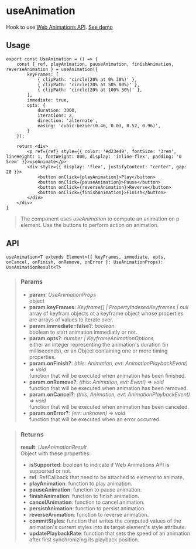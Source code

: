 # useAnimation
Hook to use [Web Animations API](https://developer.mozilla.org/en-US/docs/Web/API/Web_Animations_API). [See demo](https://ndriadev.github.io/react-tools/#/hooks/api-dom/useAnimation)

## Usage

```tsx
export const UseAnimation = () => {
	const { ref, playAnimation, pauseAnimation, finishAnimation, reverseAnimation } = useAnimation({
		keyFrames: [
			{ clipPath: 'circle(20% at 0% 30%)' },
			{ clipPath: 'circle(20% at 50% 80%)' },
			{ clipPath: 'circle(20% at 100% 30%)' },
		],
		immediate: true,
		opts: {
			duration: 3000,
			iterations: 2,
			direction: 'alternate',
			easing: 'cubic-bezier(0.46, 0.03, 0.52, 0.96)',
		}
	});

	return <div>
		<p ref={ref} style={{ color: '#d23e49', fontSize: '3rem', lineHeight: 1, fontWeight: 800, display: 'inline-flex', padding: '0 5rem' }}>useAnimate</p>
		<div style={{ display: 'flex', justifyContent: "center", gap: 20 }}>
			<button onClick={playAnimation}>Play</button>
			<button onClick={pauseAnimation}>Pause</button>
			<button onClick={reverseAnimation}>Reverse</button>
			<button onClick={finishAnimation}>Finish</button>
		</div>
	</div>
}
```

> The component uses _useAnimation_ to compute an animation on p element. Use the buttons to perform action on animation.


## API

```tsx
useAnimation<T extends Element>({ keyFrames, immediate, opts, onCancel, onFinish, onRemove, onError }: UseAnimationProps): UseAnimationResult<T>
```

> ### Params
>
> - __param__: _UseAnimationProps_  
object
> - __param.keyFrames__: _Keyframe[] | PropertyIndexedKeyframes | null_  
array of keyfram objects ot a keyframe object whose properties are arrays of values to iterate over.
> - __param.immediate=false?__: _boolean_  
boolean to start animation immediatly or not.
> - __param.opts?__: _number | KeyframeAnimationOptions_  
either an integer representing the animation's duration (in milliseconds), or an Object containing one or more timing properties.
> - __param.onFinish?__: _(this: Animation, evt: AnimationPlaybackEvent) => void_  
function that will be executed when animation has been finished.
> - __param.onRemove?__: _(this: Animation, evt: Event) => void_  
function that will be executed when animation has been removed.
> - __param.onCancel?__: _(this: Animation, evt: AnimationPlaybackEvent) => void_  
function that will be executed when animation has been canceled.
> - __param.onError?__: _(err: unknown) => void_  
function that will be executed when an error occurred.
>


> ### Returns
>
> __result__:  _UseAnimationResult_  
> Object with these properties:
> - __isSupported__: boolean to indicate if Web Animations API is supported or not.
> - __ref__: RefCallback that need to be attached to element to animate.
> - __playAnimation__: function to play animation.
> - __pauseAnimation__: function to pause animation.
> - __finishAnimation__: function to finish animation.
> - __cancelAnimation__: function to cancel animation.
> - __persistAnimation__: function to persist animation.
> - __reverseAnimation__: function to reverse animation.
> - __commitStyles__: function that writes the computed values of the animation's current styles into its target element's style attribute.
> - __updatePlaybackRate__: function that sets the speed of an animation after first synchronizing its playback position.
>